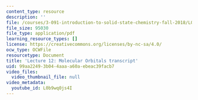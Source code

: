 ```yaml
---
content_type: resource
description: ''
file: /courses/3-091-introduction-to-solid-state-chemistry-fall-2018/L0b9wq0js4I_transcript.pdf
file_size: 95030
file_type: application/pdf
learning_resource_types: []
license: https://creativecommons.org/licenses/by-nc-sa/4.0/
ocw_type: OCWFile
resourcetype: Document
title: 'Lecture 12: Molecular Orbitals transcript'
uid: 99aa2249-3b04-4aaa-a60a-ebeac39facb7
video_files:
  video_thumbnail_file: null
video_metadata:
  youtube_id: L0b9wq0js4I
---
```

